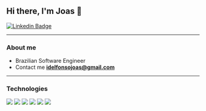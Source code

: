 ## Hi there, I'm Joas 👋

[![Linkedin Badge](https://img.shields.io/badge/-LinkedIn-blue?style=flat-square&logo=Linkedin&logoColor=white&link=https://www.linkedin.com/in/joasnog/)](https://www.linkedin.com/in/joasnog) 

---
### About me

- Brazilian Software Engineer
- Contact me **idelfonsojoas@gmail.com** 

---
### Technologies
![](https://img.shields.io/badge/Dart-informational?style=flat&logo=dart&logoColor=white&color=323330)
![](https://img.shields.io/badge/Flutter-informational?style=flat&logo=flutter&logoColor=white&color=323330)
![](https://img.shields.io/badge/JavaScript-323330?style=flat&logo=javascript&logoColor=white&color=323330)
![](https://img.shields.io/badge/TypeScript-007ACC?style=flat&logo=javascript&logoColor=white&color=323330)
![](https://img.shields.io/badge/Firebase-informational?style=flat&logo=firebase&logoColor=white&color=323330)
![](https://img.shields.io/badge/PostgreSQL-316192?style=flat&logo=firebase&logoColor=white&color=323330)




